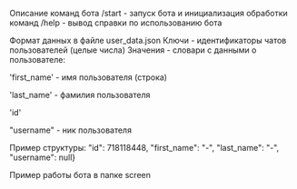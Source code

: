 Описание команд бота
/start - запуск бота и инициализация обработки команд
/help - вывод справки по использованию бота

 Формат данных в файле user_data.json
Ключи - идентификаторы чатов пользователей (целые числа)
Значения - словари с данными о пользователе:

'first_name' - имя пользователя (строка)

'last_name' - фамилия пользователя

'id'

"username" - ник пользователя

Пример структуры:
"id": 718118448, "first_name": "-", "last_name": "-", "username": null}

Пример работы бота в папке screen

